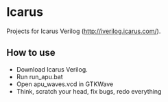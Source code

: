 # Icarus

Projects for Icarus Verilog (http://iverilog.icarus.com/).

## How to use

- Download Icarus Verilog.
- Run run_apu.bat
- Open apu_waves.vcd in GTKWave
- Think, scratch your head, fix bugs, redo everything
